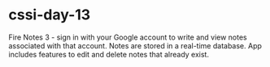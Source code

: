 # cssi-day-13
Fire Notes 3 - sign in with your Google account to write and view notes associated with that account. 
Notes are stored in a real-time database. App includes features to edit and delete notes that already exist.
